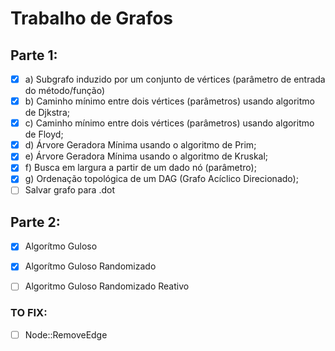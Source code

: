 # Trabalho de Grafos
## Parte 1:
- [x] a) Subgrafo induzido por um conjunto de vértices (parâmetro de entrada do método/função)
- [x] b) Caminho mínimo entre dois vértices (parâmetros) usando algoritmo de Djkstra;
- [x] c) Caminho mínimo entre dois vértices (parâmetros) usando algoritmo de Floyd;
- [x] d) Árvore Geradora Mínima usando o algoritmo de Prim;
- [x] e) Árvore Geradora Mínima usando o algoritmo de Kruskal;
- [x] f) Busca em largura a partir de um dado nó (parâmetro);
- [X] g) Ordenação topológica de um DAG (Grafo Acíclico Direcionado);
- [ ] Salvar grafo para .dot
## Parte 2:
- [x] Algorítmo Guloso
- [x] Algorítmo Guloso Randomizado
- [ ] Algoritmo Guloso Randomizado Reativo


### TO FIX:
- [ ] Node::RemoveEdge
